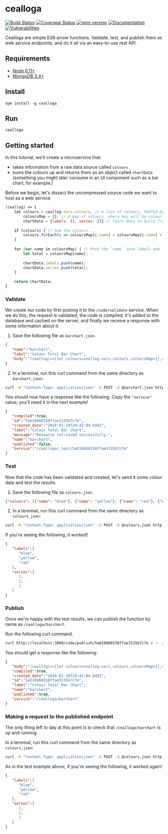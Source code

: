 # cealloga
[![Build Status](https://travis-ci.org/ancamcheachta/cealloga.svg?branch=master)](https://travis-ci.org/ancamcheachta/cealloga)
[![Coverage Status](https://coveralls.io/repos/ancamcheachta/cealloga/badge.svg)](https://coveralls.io/r/ancamcheachta/cealloga)
[![npm version](https://badge.fury.io/js/cealloga.svg)](https://badge.fury.io/js/cealloga)
[![Documentation](https://doc.esdoc.org/github.com/ancamcheachta/cealloga/badge.svg)](https://doc.esdoc.org/github.com/ancamcheachta/cealloga)
[![Vulnerabilities](https://snyk.io/test/github/ancamcheachta/cealloga/badge.svg)](https://snyk.io/test/github/ancamcheachta/cealloga)

Ceallóga are simple ES6 arrow functions. Validate, test, and publish them as web
service endpoints, and do it all via an easy-to-use rest API.

## Requirements
* [Node 6.11+](https://nodejs.org/en/download/)
* [MongoDB 3.4+](https://docs.mongodb.com/manual/installation/)

## Install
`npm install -g cealloga`

## Run
`cealloga`

## Getting started
In this tutorial, we'll create a microservice that:
* takes information from a raw data source called `colours`
* sums the colours up and returns them as an object called `chartData` (something you might later consume in an UI component such as a bar chart, for example.)

Before we begin, let's dissect the uncompressed source code we want to host as a
web service.
```javascript
(ceallog) => {
    let colours = ceallog.vars.colours, // A list of colours, POSTed by the user in the request body.
        coloursMap = {}, // A map of colours, where key will be colour name ('yellow') and value a total (`2`).
        chartData = {labels: [], series: []} // Chart data to build from incoming colours
    
    if (colours) { // Sum the colours...
        colours.forEach(c => coloursMap[c.name] = coloursMap[c.name] + 1 || 1);
    }
    
    for (var name in coloursMap) { // Push the `name` into labels and `total` into series in the same order.
        let total = coloursMap[name];
        
        chartData.labels.push(name);
        chartData.series.push(total);
    }
    
    return chartData;
}
```

### Validate
We create our code by first posting it to the `/code/validate` service. When we
do this, the request is validated, the code is compiled, it's added to the
database and cached on the server, and finally we receive a response with some
information about it.

1. Save the following file as `barchart.json`.
```json
{
   "name":"barchart",
   "label":"Colour Total Bar Chart",
   "body":"(ceallog)=>{let colours=ceallog.vars.colours,coloursMap={},chartData={labels:[],series:[]};if(colours){colours.forEach(c=>coloursMap[c.name]=coloursMap[c.name]+1||1)}for(var name in coloursMap){let total=coloursMap[name];chartData.labels.push(name);chartData.series.push(total)}return chartData;}"
}
```
2. In a terminal, run this curl command from the same directory as `barchart.json`:
```bash
curl -H "Content-Type: application/json" -X POST -d @barchart.json http://localhost:3000/code/validate
```

You should now have a response like the following. Copy the `"service"` value;
you'll need it in the next example!
```json
{
   "compiled":true,
   "id":"5a610660158ffae3135b7c7e",
   "created_date":"2018-01-18T20:41:04.849Z",
   "label":"Colour Total Bar Chart",
   "message":"Resource retrieved successfully.",
   "name":"barchart",
   "published":false,
   "service":"/cealloga/_test/5a610660158ffae3135b7c7e"
}
```

### Test
Now that the code has been validated and created, let's send it some colour data
and test the results.

1. Save the following file as `colours.json`.
```json
{"colours": [{"name": "blue"}, {"name": "yellow"}, {"name": "red"}, {"name": "yellow"}]}
```
2. In a terminal, run this curl command from the same directory as `colours.json`:
```bash
curl -H "Content-Type: application/json" -X POST -d @colours.json http://localhost:3000/cealloga/_test/5a610660158ffae3135b7c7e # <- replace with your _test endpoint from the validate example
```

If you're seeing the following, it worked!
```json
{
   "labels":[
      "blue",
      "yellow",
      "red"
   ],
   "series":[
      1,
      2,
      1
   ]
}
```

### Publish
Once we're happy with the test results, we can publish the function by name as
`/cealloga/barchart`.

Run the following curl command.
```bash
curl http://localhost:3000/code/publish/5a610660158ffae3135b7c7e # <- replace with the id from the validate example 
```

You should get a response like the following:
```json
{
   "body":"(ceallog)=>{let colours=ceallog.vars.colours,coloursMap={},chartData={labels:[],series:[]};if(colours){colours.forEach(c=>coloursMap[c.name]=coloursMap[c.name]+1||1)}for(var name in coloursMap){let total=coloursMap[name];chartData.labels.push(name);chartData.series.push(total)}return chartData;}",
   "compiled":true,
   "created_date":"2018-01-18T20:41:04.849Z",
   "id":"5a610660158ffae3135b7c7e",
   "label":"Colour Total Bar Chart",
   "name":"barchart",
   "published":true,
   "service":"/cealloga/barchart"
}
```

### Making a request to the published endpoint
The only thing left to day at this point is to check that `/cealloga/barchart`
is up and running.

In a terminal, run this curl command from the same directory as `colours.json`:
```bash
curl -H "Content-Type: application/json" -X POST -d @colours.json http://localhost:3000/cealloga/barchart
```

As in the test example above, if you're seeing the following, it worked again!
```json
{
   "labels":[
      "blue",
      "yellow",
      "red"
   ],
   "series":[
      1,
      2,
      1
   ]
}
```
